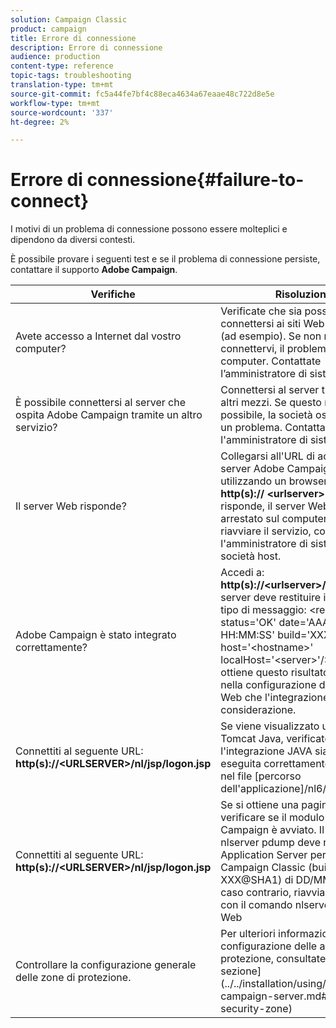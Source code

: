 ```yaml
---
solution: Campaign Classic
product: campaign
title: Errore di connessione
description: Errore di connessione
audience: production
content-type: reference
topic-tags: troubleshooting
translation-type: tm+mt
source-git-commit: fc5a44fe7bf4c88eca4634a67eaae48c722d8e5e
workflow-type: tm+mt
source-wordcount: '337'
ht-degree: 2%

---
```



# Errore di connessione{#failure-to-connect}

I motivi di un problema di connessione possono essere molteplici e dipendono da diversi contesti.

È possibile provare i seguenti test e se il problema di connessione persiste, contattare il supporto **Adobe Campaign**.



<table> 
<thead> 
<tr> 
<th>Verifiche<br /> </th> 
<th>Risoluzione<br /> </th> 
</tr> 
</thead> 
<tbody> 
<tr> 
<td>Avete accesso a Internet dal vostro computer?</td> 
<td>Verificate che sia possibile connettersi ai siti Web in Internet (ad esempio). Se non riuscite a connettervi, il problema è sul computer. Contattate l’amministratore di sistema.</td>
</tr>
<tr> 
<td>È possibile connettersi al server che ospita  Adobe Campaign tramite un altro servizio?</td> 
<td>Connettersi al server tramite SSH o altri mezzi. Se questo non è possibile, la società ospitante ha un problema. Contattare l'amministratore di sistema.</td>
</tr>
<tr> 
<td>Il server Web risponde?</td> 
<td>Collegarsi all'URL di accesso  server Adobe Campaign utilizzando un browser Web: <b>http(s):// &lt;urlserver&gt;</b>. Se non risponde, il server Web viene arrestato sul computer. Per riavviare il servizio, contattare l'amministratore di sistema della società host.</td>
</tr>
<tr> 
<td> Adobe Campaign è stato integrato correttamente?</td> 
<td>Accedi a: <b>http(s)://&lt;urlserver&gt;/r/test</b> URL. Il server deve restituire il seguente tipo di messaggio: &lt;redir status='OK' date='AAAA/MM/GG HH:MM:SS' build='XXXX' host='&lt;hostname&gt;' localHost='&lt;server&gt;'/&gt;Se non si ottiene questo risultato, verificare nella configurazione del server Web che l'integrazione è presa in considerazione.</td>
</tr>
<tr> 
<td>Connettiti al seguente URL: <b>http(s)://&lt;URLSERVER&gt;/nl/jsp/logon.jsp</b></td>
<td>Se viene visualizzato un errore Tomcat Java, verificate che l'integrazione JAVA sia stata eseguita correttamente. È integrato nel file [percorso dell'applicazione]/nl6/customer.sh</td>
</tr>
<tr> 
<td>Connettiti al seguente URL: <b>http(s)://&lt;URLSERVER&gt;/nl/jsp/logon.jsp</b></td>
<td>Se si ottiene una pagina vuota, verificare se il modulo Web  Adobe Campaign è avviato. Il comando nlserver pdump deve restituire Application Server per Adobe Campaign Classic (build 7.X AA.R XXX@SHA1) di DD/MM/YYYY. In caso contrario, riavviare il modulo con il comando nlserver avviare il Web</td>
</tr>
<tr>
<td>Controllare la configurazione generale delle zone di protezione.</td>
<td>Per ulteriori informazioni sulla configurazione delle aree di protezione, consultate [questa sezione](../../installation/using/configuring-campaign-server.md#Defining-security-zone)</td>
</tr>
</tbody> 
</table>
